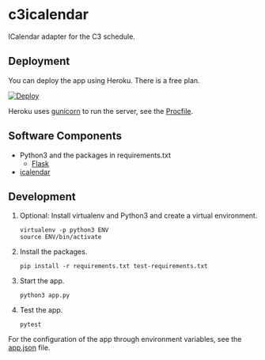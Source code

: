 c3icalendar
===========

ICalendar adapter for the C3 schedule.

Deployment
----------

You can deploy the app using Heroku.
There is a free plan.

[![Deploy](https://www.herokucdn.com/deploy/button.svg)](https://heroku.com/deploy)

Heroku uses [gunicorn](http://flask.pocoo.org/docs/dev/deploying/wsgi-standalone/#gunicorn)
to run the server, see the [Procfile](Procfile).


Software Components
-------------------

- Python3 and the packages in requirements.txt
  - [Flask](http://flask.pocoo.org/)
- [icalendar](https://icalendar.readthedocs.io/)


Development
-----------

1. Optional: Install virtualenv and Python3 and create a virtual environment.
    ```
    virtualenv -p python3 ENV
    source ENV/bin/activate
    ```
2. Install the packages.
    ```
    pip install -r requirements.txt test-requirements.txt
    ```
3. Start the app.
    ```
    python3 app.py
    ```
4. Test the app.
    ```
    pytest
    ```


For the configuration of the app through environment variables,
see the [app.json] file.

[app.json]: app.json
